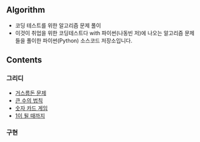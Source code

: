 ## Algorithm
* 코딩 테스트를 위한 알고리즘 문제 풀이
* 이것이 취업을 위한 코딩테스트다 with 파이썬(나동빈 저)에 나오는 알고리즘 문제들을 풀이한 파이썬(Python) 소스코드 저장소입니다.

## Contents
### 그리디
* [거스름돈 문제](/그리디%20문제/change.py)
* [큰 수의 법칙](/그리디%20문제/large_number.py)
* [숫자 카드 게임](/그리디%20문제/card.py)
* [1이 될 때까지](/그리디%20문제/till_one's.py)

### 구현
